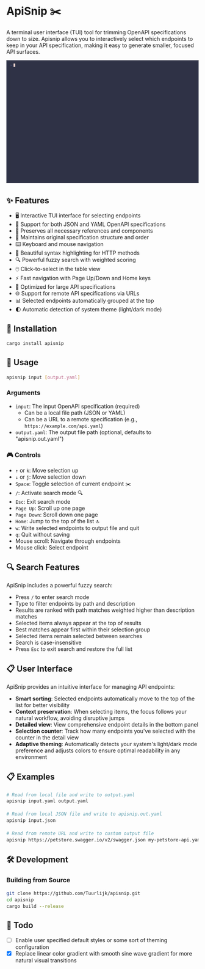 # ApiSnip ✂️

A terminal user interface (TUI) tool for trimming OpenAPI specifications down to size. Apisnip allows you to interactively select which endpoints to keep in your API specification, making it easy to generate smaller, focused API surfaces.

![ApiSnip demo][apisnip.gif]

## ✨ Features

- 🖥️ Interactive TUI interface for selecting endpoints
- 📄 Support for both JSON and YAML OpenAPI specifications
- 🔗 Preserves all necessary references and components
- 🧩 Maintains original specification structure and order
- ⌨️ Keyboard and mouse navigation
- 🌈 Beautiful syntax highlighting for HTTP methods
- 🔍 Powerful fuzzy search with weighted scoring
- 🖱️ Click-to-select in the table view
- ⚡ Fast navigation with Page Up/Down and Home keys
- 🚀 Optimized for large API specifications
- 🌐 Support for remote API specifications via URLs
- 📊 Selected endpoints automatically grouped at the top
- 🌓 Automatic detection of system theme (light/dark mode)

## 🔧 Installation

```bash
cargo install apisnip
```

## 📖 Usage

```bash
apisnip input [output.yaml]
```

### Arguments

- `input`: The input OpenAPI specification (required)
  - Can be a local file path (JSON or YAML)
  - Can be a URL to a remote specification (e.g., `https://example.com/api.yaml`)
- `output.yaml`: The output file path (optional, defaults to "apisnip.out.yaml")

### 🎮 Controls

- `↑` or `k`: Move selection up
- `↓` or `j`: Move selection down
- `Space`: Toggle selection of current endpoint ✂️
- `/`: Activate search mode 🔍
- `Esc`: Exit search mode
- `Page Up`: Scroll up one page
- `Page Down`: Scroll down one page
- `Home`: Jump to the top of the list 🔝
- `w`: Write selected endpoints to output file and quit
- `q`: Quit without saving
- Mouse scroll: Navigate through endpoints
- Mouse click: Select endpoint

## 🔍 Search Features

ApiSnip includes a powerful fuzzy search:

- Press `/` to enter search mode
- Type to filter endpoints by path and description
- Results are ranked with path matches weighted higher than description matches
- Selected items always appear at the top of results
- Best matches appear first within their selection group
- Selected items remain selected between searches
- Search is case-insensitive
- Press `Esc` to exit search and restore the full list

## 📋 User Interface

ApiSnip provides an intuitive interface for managing API endpoints:

- **Smart sorting**: Selected endpoints automatically move to the top of the list for better visibility
- **Context preservation**: When selecting items, the focus follows your natural workflow, avoiding disruptive jumps
- **Detailed view**: View comprehensive endpoint details in the bottom panel
- **Selection counter**: Track how many endpoints you've selected with the counter in the detail view
- **Adaptive theming**: Automatically detects your system's light/dark mode preference and adjusts colors to ensure optimal readability in any environment

## 📋 Examples

```bash
# Read from local file and write to output.yaml
apisnip input.yaml output.yaml

# Read from local JSON file and write to apisnip.out.yaml
apisnip input.json

# Read from remote URL and write to custom output file
apisnip https://petstore.swagger.io/v2/swagger.json my-petstore-api.yaml
```

## 🛠️ Development

### Building from Source

```bash
git clone https://github.com/Tuurlijk/apisnip.git
cd apisnip
cargo build --release
```

## 📝 Todo

- [ ] Enable user specified default styles or some sort of theming configuration
- [x] Replace linear color gradient with smooth sine wave gradient for more natural visual transitions

[apisnip.gif]: https://github.com/Tuurlijk/apisnip/blob/images/images/apisnip.gif?raw=true